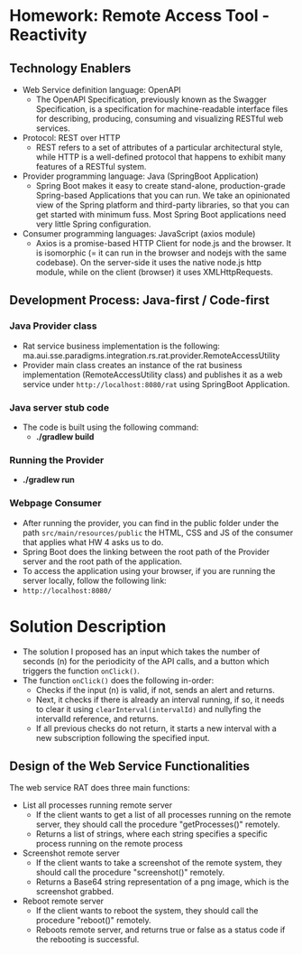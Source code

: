 # Homework: Remote Access Tool - Reactivity

## Technology Enablers
- Web Service definition language: OpenAPI
    - The OpenAPI Specification, previously known as the Swagger Specification, is a specification for machine-readable interface files for describing, producing, consuming and visualizing RESTful web services.
- Protocol: REST over HTTP 
    - REST refers to a set of attributes of a particular architectural style, while HTTP is a well-defined protocol that happens to exhibit many features of a RESTful system.
- Provider programming language: Java (SpringBoot Application)
    - Spring Boot makes it easy to create stand-alone, production-grade Spring-based Applications that you can run. We take an opinionated view of the Spring platform and third-party libraries, so that you can get started with minimum fuss. Most Spring Boot applications need very little Spring configuration.
- Consumer programming languages: JavaScript (axios module)
    - Axios is a promise-based HTTP Client for node.js and the browser. It is isomorphic (= it can run in the browser and nodejs with the same codebase). On the server-side it uses the native node.js http module, while on the client (browser) it uses XMLHttpRequests.


## Development Process: Java-first / Code-first
### Java Provider class
- Rat service business implementation is the following: ma.aui.sse.paradigms.integration.rs.rat.provider.RemoteAccessUtility
- Provider main class creates an instance of the rat business implementation (RemoteAccessUtility class) and publishes it as a web service under `http://localhost:8080/rat` using SpringBoot Application.

### Java server stub code
- The code is built using the following command:
  - **./gradlew build**

### Running the Provider
- **./gradlew run**


### Webpage Consumer
- After running the provider, you can find in the public folder under the path `src/main/resources/public` the HTML, CSS and JS of the consumer that applies what HW 4 asks us to do.
- Spring Boot does the linking between the root path of the Provider server and the root path of the application.
- To access the application using your browser, if you are running the server locally, follow the following link:
- `http://localhost:8080/`

# Solution Description
- The solution I proposed has an input which takes the number of seconds (n) for the periodicity of the API calls, and a button which triggers the function `onClick()`.
- The function `onClick()` does the following in-order:
  - Checks if the input (n) is valid, if not, sends an alert and returns.
  - Next, it checks if there is already an interval running, if so, it needs to clear it using `clearInterval(intervalId)` and nullyfing the intervalId reference, and returns.
  - If all previous checks do not return, it starts a new interval with a new subscription following the specified input.

## Design of the Web Service Functionalities
The web service RAT does three main functions:
- List all processes running remote server
    - If the client wants to get a list of all processes running on the remote server, they should call the procedure "getProcesses()" remotely.
    - Returns a list of strings, where each string specifies a specific process running on the remote process
- Screenshot remote server
    - If the client wants to take a screenshot of the remote system, they should call the procedure "screenshot()" remotely.
    - Returns a Base64 string representation of a png image, which is the screenshot grabbed.
- Reboot remote server
    - If the client wants to reboot the system, they should call the procedure "reboot()" remotely. 
    - Reboots remote server, and returns true or false as a status code if the rebooting is successful.
